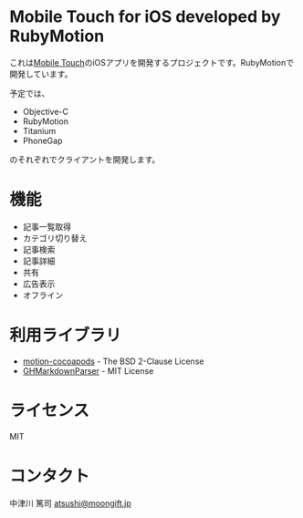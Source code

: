 # Mobile Touch for iOS developed by RubyMotion

これは[Mobile Touch](http://mobiletou.ch/)のiOSアプリを開発するプロジェクトです。RubyMotionで開発しています。

予定では、

- Objective-C
- RubyMotion
- Titanium
- PhoneGap

のそれぞれでクライアントを開発します。

# 機能

- 記事一覧取得
- カテゴリ切り替え
- 記事検索
- 記事詳細
- 共有
- 広告表示
- オフライン

# 利用ライブラリ

- [motion-cocoapods](https://github.com/HipByte/motion-cocoapods) - The BSD 2-Clause License
- [GHMarkdownParser](https://github.com/OliverLetterer/GHMarkdownParser) - MIT License

# ライセンス

MIT

# コンタクト

中津川 篤司 atsushi@moongift.jp
